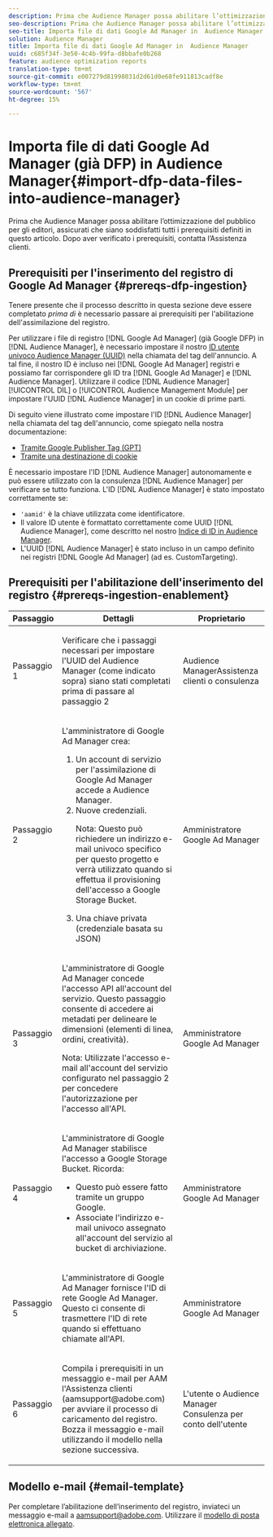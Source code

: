 ```yaml
---
description: Prima che Audience Manager possa abilitare l’ottimizzazione del pubblico per gli editori, assicurati che siano soddisfatti tutti i prerequisiti definiti in questo articolo. Dopo aver verificato i prerequisiti, contatta l’Assistenza clienti.
seo-description: Prima che Audience Manager possa abilitare l’ottimizzazione del pubblico per gli editori, assicurati che siano soddisfatti tutti i prerequisiti definiti in questo articolo. Dopo aver verificato i prerequisiti, contatta l’Assistenza clienti.
seo-title: Importa file di dati Google Ad Manager in  Audience Manager
solution: Audience Manager
title: Importa file di dati Google Ad Manager in  Audience Manager
uuid: c685f34f-3e50-4c4b-99fa-d8bbafe0b268
feature: audience optimization reports
translation-type: tm+mt
source-git-commit: e007279d81998031d2d61d0e68fe911813cadf8e
workflow-type: tm+mt
source-wordcount: '567'
ht-degree: 15%

---
```



# Importa file di dati Google Ad Manager (già DFP) in  Audience Manager{#import-dfp-data-files-into-audience-manager}

Prima che Audience Manager possa abilitare l’ottimizzazione del pubblico per gli editori, assicurati che siano soddisfatti tutti i prerequisiti definiti in questo articolo. Dopo aver verificato i prerequisiti, contatta l’Assistenza clienti.

## Prerequisiti per l&#39;inserimento del registro di Google Ad Manager {#prereqs-dfp-ingestion}

Tenere presente che il processo descritto in questa sezione deve essere completato *prima di* è necessario passare ai prerequisiti per l&#39;abilitazione dell&#39;assimilazione del registro.

Per utilizzare i file di registro [!DNL Google Ad Manager] (già Google DFP) in [!DNL Audience Manager], è necessario impostare il nostro [ID utente univoco  Audience Manager (UUID)](../../../reference/ids-in-aam.md) nella chiamata del tag dell&#39;annuncio. A tal fine, il nostro ID è incluso nei [!DNL Google Ad Manager] registri e possiamo far corrispondere gli ID tra [!DNL Google Ad Manager] e [!DNL Audience Manager]. Utilizzare il codice [!DNL Audience Manager] [!UICONTROL DIL] o [!UICONTROL Audience Management Module] per impostare l&#39;UUID [!DNL Audience Manager] in un cookie di prime parti.

Di seguito viene illustrato come impostare l&#39;ID [!DNL Audience Manager] nella chiamata del tag dell&#39;annuncio, come spiegato nella nostra documentazione:

* [Tramite Google Publisher Tag (GPT)](../../../integration/gpt-aam-destination/gpt-aam-modify-api.md)
* [Tramite una destinazione di cookie](../../../integration/gpt-aam-destination/gpt-aam-create-destination.md)

È necessario impostare l&#39;ID [!DNL Audience Manager] autonomamente e può essere utilizzato con la consulenza [!DNL Audience Manager] per verificare se tutto funziona. L&#39;ID [!DNL Audience Manager] è stato impostato correttamente se:

* `'aamid'` è la chiave utilizzata come identificatore.
* Il valore ID utente è formattato correttamente come UUID [!DNL Audience Manager], come descritto nel nostro [Indice di ID in  Audience Manager](../../../reference/ids-in-aam.md).
* L&#39;UUID [!DNL Audience Manager] è stato incluso in un campo definito nei registri [!DNL Google Ad Manager] (ad es. CustomTargeting).

## Prerequisiti per l&#39;abilitazione dell&#39;inserimento del registro {#prereqs-ingestion-enablement}

<table id="table_C980A9F9B0FB4157B4908A64768B1571"> 
 <thead> 
  <tr> 
   <th colname="col1" class="entry"> Passaggio </th> 
   <th colname="col2" class="entry"> Dettagli </th> 
   <th colname="col3" class="entry"> Proprietario </th> 
  </tr> 
 </thead>
 <tbody> 
  <tr> 
   <td colname="col1"> <p>Passaggio 1 </p> </td> 
   <td colname="col2"> <p>Verificare che i passaggi necessari per impostare l'UUID <span class="keyword"> del Audience Manager </span>  (come indicato sopra) siano stati completati prima di passare al passaggio 2 </p> </td> 
   <td colname="col3"> <p><span class="keyword"> Audience </span> ManagerAssistenza clienti o consulenza </p> </td> 
  </tr> 
  <tr> 
   <td colname="col1"> <p>Passaggio 2 </p> </td> 
   <td colname="col2"> <p>L'amministratore di Google Ad Manager crea: </p> <p> 
     <ol id="ol_FCFA9B11CFF948A488DF9CB298FC04C4"> 
      <li id="li_BC946EDCC3324578AEB64EDDA55B5ACA">Un account di servizio per l'assimilazione di Google Ad Manager accede a <span class="keyword">  Audience Manager</span>. </li> 
      <li id="li_6B2FC7D73A3246419E55C004E17ACA25">Nuove credenziali. <p>Nota:  Questo può richiedere un indirizzo e-mail univoco specifico per questo progetto e verrà utilizzato quando si effettua il provisioning dell'accesso a Google Storage Bucket. </p> </li> 
      <li id="li_95444B9FD1B34659A9634814B262A681">Una chiave privata (credenziale basata su JSON) </li> 
     </ol> </p> </td> 
   <td colname="col3"> <p>Amministratore Google Ad Manager </p> </td> 
  </tr> 
  <tr> 
   <td colname="col1"> <p>Passaggio 3 </p> </td> 
   <td colname="col2"> <p>L'amministratore di Google Ad Manager concede l'accesso API all'account del servizio. Questo passaggio consente di accedere ai metadati per delineare le dimensioni (elementi di linea, ordini, creatività). <p>Nota:  Utilizzate l'accesso e-mail all'account del servizio configurato nel passaggio 2 per concedere l'autorizzazione per l'accesso all'API. </p> </p> </td> 
   <td colname="col3"> <p>Amministratore Google Ad Manager </p> </td> 
  </tr> 
  <tr> 
   <td colname="col1"> <p>Passaggio 4 </p> </td> 
   <td colname="col2"> <p>L'amministratore di Google Ad Manager stabilisce l'accesso a Google Storage Bucket. Ricorda: </p> <p> 
     <ul id="ul_3E8DCC73454243D998BD9024D0966A4E"> 
      <li id="li_3691DBD28006412288458175F75873C6">Questo può essere fatto tramite un gruppo Google. </li> 
      <li id="li_4774806B263245CEAAAB89BD2AA7F23F">Associate l'indirizzo e-mail univoco assegnato all'account del servizio al bucket di archiviazione. </li> 
     </ul> </p> </td> 
   <td colname="col3"> <p>Amministratore Google Ad Manager </p> </td> 
  </tr> 
  <tr> 
   <td colname="col1"> <p>Passaggio 5 </p> </td> 
   <td colname="col2"> <p>L'amministratore di Google Ad Manager fornisce l'ID di rete Google Ad Manager. Questo ci consente di trasmettere l'ID di rete quando si effettuano chiamate all'API. </p> </td> 
   <td colname="col3"> <p>Amministratore Google Ad Manager </p> </td> 
  </tr> 
  <tr> 
   <td colname="col1"> <p>Passaggio 6 </p> </td> 
   <td colname="col2"> <p>Compila i prerequisiti in un messaggio e-mail per AAM l'Assistenza clienti (aamsupport@adobe.com) per avviare il processo di caricamento del registro. Bozza il messaggio e-mail utilizzando il modello nella sezione successiva. </p> </td> 
   <td colname="col3"> <p>L'utente o <span class="keyword">  Audience Manager</span> Consulenza per conto dell'utente </p> </td> 
  </tr> 
 </tbody> 
</table>

## Modello e-mail {#email-template}

Per completare l’abilitazione dell’inserimento del registro, inviateci un messaggio e-mail a aamsupport@adobe.com. Utilizzare il [modello di posta elettronica allegato](assets/enable_dfp_ingestion.txt).
